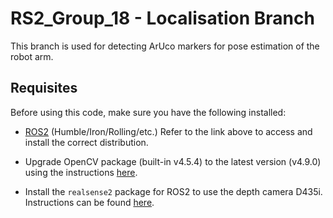 # RS2_Group_18 - Localisation Branch

This branch is used for detecting ArUco markers for pose estimation of the robot arm.

## Requisites

Before using this code, make sure you have the following installed:

- [ROS2](https://docs.ros.org/en/rolling/Releases.html) (Humble/Iron/Rolling/etc.)
  Refer to the link above to access and install the correct distribution.

- Upgrade OpenCV package (built-in v4.5.4) to the latest version (v4.9.0) using the instructions [here](https://phoenixnap.com/kb/installing-opencv-on-ubuntu).

- Install the `realsense2` package for ROS2 to use the depth camera D435i. Instructions can be found [here](https://github.com/IntelRealSense/realsense-ros).
